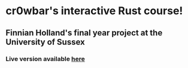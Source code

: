 # cr0wbar's interactive Rust course!

## Finnian Holland's final year project at the University of Sussex

### Live version available [here](https://fyp.cr0wbar.dev)